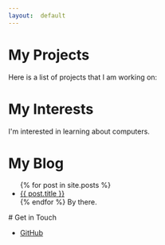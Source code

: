 ```yaml
---
layout:  default
---
```


# My Projects
Here is a list of projects that I am working on:
# My Interests
I'm interested in learning about computers.
# My Blog
<ul>
{% for post in site.posts %}
<li>
<a href="{{ post.url }}">{{ post.title }}</a>
</li>
{% endfor %}
By there.
</ul>
# Get in Touch
<ul>
<li><a href="https://github.com/{{ site.github_username
  }}">GitHub</a></li>
</ul>